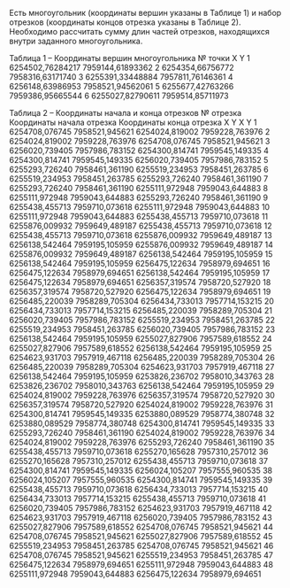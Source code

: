 Есть многоугольник (координаты вершин указаны в Таблице 1) и набор отрезков (координаты концов отрезка указаны в Таблице 2). 
Необходимо рассчитать сумму длин частей отрезков, находящихся внутри заданного многоугольника. 

Таблица 1 – Координаты вершин многоугольника
№ точки	X	Y
1	6254502,76284217	7959144,61893362
2	6254354,66756772	7958316,63171740
3	6255391,33448884	7957811,76146361
4	6256148,63986953	7958521,94562061
5	6255677,42763266	7959386,95665544
6	6255027,82790611	7959514,85711973

Таблица 2 – Координаты начала и конца отрезков
№ отрезка	Координаты начала отрезка	Координаты конца отрезка
	X	Y	X	Y
1	6254708,076745	7958521,945621	6254024,819002	7959228,763976
2	6254024,819002	7959228,763976	6254708,076745	7958521,945621
3	6256020,739405	7957986,783152	6254300,814741	7959545,149335
4	6254300,814741	7959545,149335	6256020,739405	7957986,783152
5	6255293,726240	7958461,361190	6255519,234953	7958451,263785
6	6255519,234953	7958451,263785	6255293,726240	7958461,361190
7	6255293,726240	7958461,361190	6255111,972948	7959043,644883
8	6255111,972948	7959043,644883	6255293,726240	7958461,361190
9	6255438,455713	7959710,073618	6255111,972948	7959043,644883
10	6255111,972948	7959043,644883	6255438,455713	7959710,073618
11	6255876,009932	7959649,489187	6255438,455713	7959710,073618
12	6255438,455713	7959710,073618	6255876,009932	7959649,489187
13	6256138,542464	7959195,105959	6255876,009932	7959649,489187
14	6255876,009932	7959649,489187	6256138,542464	7959195,105959
15	6256138,542464	7959195,105959	6256475,122634	7958979,694651
16	6256475,122634	7958979,694651	6256138,542464	7959195,105959
17	6256475,122634	7958979,694651	6256357,319574	7958720,527920
18	6256357,319574	7958720,527920	6256475,122634	7958979,694651
19	6256485,220039	7958289,705304	6256434,733013	7957714,153215
20	6256434,733013	7957714,153215	6256485,220039	7958289,705304
21	6256020,739405	7957986,783152	6255519,234953	7958451,263785
22	6255519,234953	7958451,263785	6256020,739405	7957986,783152
23	6256138,542464	7959195,105959	6255027,827906	7957589,618552
24	6255027,827906	7957589,618552	6256138,542464	7959195,105959
25	6254623,931703	7957919,467118	6256485,220039	7958289,705304
26	6256485,220039	7958289,705304	6254623,931703	7957919,467118
27	6256138,542464	7959195,105959	6253826,236702	7958010,343763
28	6253826,236702	7958010,343763	6256138,542464	7959195,105959
29	6254024,819002	7959228,763976	6256357,319574	7958720,527920
30	6256357,319574	7958720,527920	6254024,819002	7959228,763976
31	6254300,814741	7959545,149335	6253880,089529	7958774,380748
32	6253880,089529	7958774,380748	6254300,814741	7959545,149335
33	6255293,726240	7958461,361190	6254024,819002	7959228,763976
34	6254024,819002	7959228,763976	6255293,726240	7958461,361190
35	6255438,455713	7959710,073618	6255270,165628	7957310,257012
36	6255270,165628	7957310,257012	6255438,455713	7959710,073618
37	6254300,814741	7959545,149335	6256024,105207	7957555,960535
38	6256024,105207	7957555,960535	6254300,814741	7959545,149335
39	6255438,455713	7959710,073618	6256434,733013	7957714,153215
40	6256434,733013	7957714,153215	6255438,455713	7959710,073618
41	6256020,739405	7957986,783152	6254623,931703	7957919,467118
42	6254623,931703	7957919,467118	6256020,739405	7957986,783152
43	6255027,827906	7957589,618552	6254708,076745	7958521,945621
44	6254708,076745	7958521,945621	6255027,827906	7957589,618552
45	6255519,234953	7958451,263785	6254708,076745	7958521,945621
46	6254708,076745	7958521,945621	6255519,234953	7958451,263785
47	6256475,122634	7958979,694651	6255111,972948	7959043,644883
48	6255111,972948	7959043,644883	6256475,122634	7958979,694651
